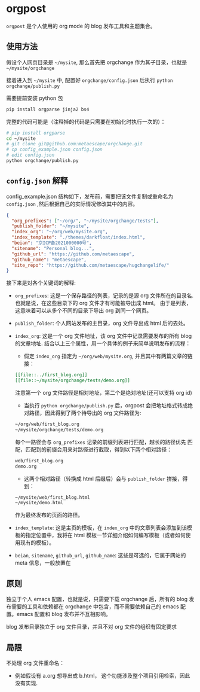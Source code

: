 # orgpost

`orgpost` 是个人使用的 org mode 的 blog 发布工具和主题集合。

## 使用方法

假设个人网页目录是 `~/mysite`, 那么首先把 orgchange 作为其子目录，也就是 `~/mysite/orgchange`

接着进入到 `~/mysite` 中, 配置好 `orgchange/config.json` 后执行 `python orgchange/publish.py`

需要提前安装 python 包

```bash
pip install orgparse jinja2 bs4
```

完整的代码可能是（注释掉的代码是只需要在初始化时执行一次的）：

```bash
# pip install orgparse
cd ~/mysite
# git clone git@github.com:metaescape/orgchange.git
# cp config_example.json config.json
# edit config.json
python orgchange/publish.py
```

## `config.json` 解释

config_example.json 结构如下，发布前，需要把该文件复制或重命名为 `config.json` ,然后根据自己的实际情况修改其中的内容。

```json
{
  "org_prefixes": ["~/org/", "~/mysite/orgchange/tests"],
  "publish_folder": "~/mysite",
  "index_org": "~/org/web/mysite.org",
  "index_template": "./themes/darkfloat/index.html",
  "beian": "京ICP备2021000000号",
  "sitename": "Personal blog...",
  "github_url": "https://github.com/metaescape",
  "github_name": "metaescape",
  "site_repo": "https://github.com/metaescape/hugchangelife/"
}
```

接下来是对各个关键词的解释:

- `org_prefixes`: 这是一个保存路径的列表，记录的是源 org 文件所在的目录名. 也就是说，在这些目录下的 org 文件才有可能被导出成 html。 由于是列表，这意味着可以从多个不同的目录下导出 org 到同一个网页。
- `publish_folder`: 个人网站发布的主目录，org 文件导出成 html 后的去处。
- `index_org`: 这是一个 org 文件地址，该 org 文件中记录需要发布的所有 blog 的文章地址. 结合以上三个属性，用一个具体的例子来简单说明发布的流程：

  - 假定 `index_org` 指定为 `~/org/web/mysite.org`, 并且其中有两篇文章的链接：

  ```org
  [[file::../first_blog.org]]
  [[file::~/mysite/orgchange/tests/demo.org]]
  ```

  注意第一个 org 文件路径是相对地址，第二个是绝对地址(还可以支持 org id)

  - 当执行 `python orgchange/publish.py` 后，orgpost 会把地址格式转成绝对路径，因此得到了两个待导出的 org 文件路径为:

  ```bash
  ~/org/web/first_blog.org
  ~/mysite/orgchange/tests/demo.org
  ```

  每个一路径会与 `org_prefixes` 记录的前缀列表进行匹配，越长的路径优先
  匹配，匹配到的前缀会用来对路径进行截取，得到以下两个相对路径：

  ```bash
  web/first_blog.org
  demo.org
  ```

  - 这两个相对路径（转换成 html 后缀后）会与 `publish_folder` 拼接，得到：

  ```bash
  ~/mysite/web/first_blog.html
  ~/mysite/demo.html
  ```

  作为最终发布的页面的路径。

- `index_template`: 这是主页的模板，在 `index_org` 中的文章列表会添加到该模板的指定位置中，我将在 html 模板一节详细介绍如何编写模板（或者如何使用现有的模板）。
- `beian`, `sitename`, `github_url`, `github_name`: 这些是可选的，它属于网站的 meta 信息，一般放置在

## 原则

独立于个人 emacs 配置，也就是说，只需要下载 orgchange 后，所有的 blog 发布需要的工具和依赖都在 orgchange 中包含，而不需要依赖自己的 emacs 配置。emacs 配置和 blog 发布并不互相影响。

blog 发布目录独立于 org 文件目录，并且不对 org 文件的组织有固定要求

## 局限

不处理 org 文件重命名：

- 例如假设有 a.org 想导出成 b.html， 这个功能涉及整个项目引用检索，因此没有实现.
